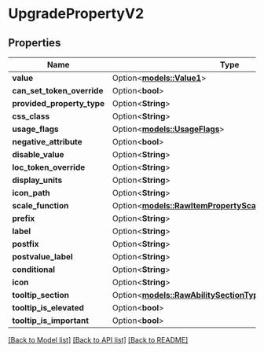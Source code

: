 # UpgradePropertyV2

## Properties

Name | Type | Description | Notes
------------ | ------------- | ------------- | -------------
**value** | Option<[**models::Value1**](Value_1.md)> |  | [optional]
**can_set_token_override** | Option<**bool**> |  | [optional]
**provided_property_type** | Option<**String**> |  | [optional]
**css_class** | Option<**String**> |  | [optional]
**usage_flags** | Option<[**models::UsageFlags**](Usage_Flags.md)> |  | [optional]
**negative_attribute** | Option<**bool**> |  | [optional]
**disable_value** | Option<**String**> |  | [optional]
**loc_token_override** | Option<**String**> |  | [optional]
**display_units** | Option<**String**> |  | [optional]
**icon_path** | Option<**String**> |  | [optional]
**scale_function** | Option<[**models::RawItemPropertyScaleFunctionSubclassV2**](RawItemPropertyScaleFunctionSubclassV2.md)> |  | [optional]
**prefix** | Option<**String**> |  | [optional]
**label** | Option<**String**> |  | [optional]
**postfix** | Option<**String**> |  | [optional]
**postvalue_label** | Option<**String**> |  | [optional]
**conditional** | Option<**String**> |  | [optional]
**icon** | Option<**String**> |  | [optional]
**tooltip_section** | Option<[**models::RawAbilitySectionTypeV2**](RawAbilitySectionTypeV2.md)> |  | [optional]
**tooltip_is_elevated** | Option<**bool**> |  | [optional]
**tooltip_is_important** | Option<**bool**> |  | [optional]

[[Back to Model list]](../README.md#documentation-for-models) [[Back to API list]](../README.md#documentation-for-api-endpoints) [[Back to README]](../README.md)


